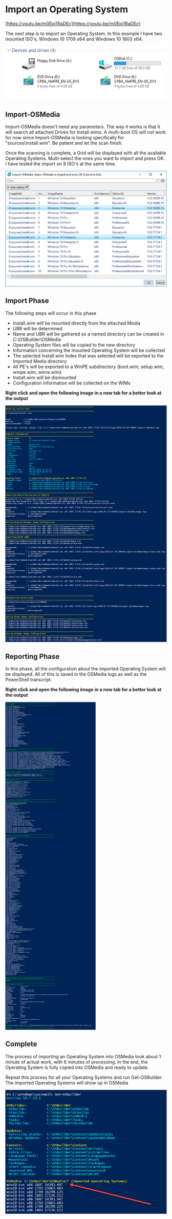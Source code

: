# Import an Operating System

[https://youtu.be/m0Epj1RaDEc](https://youtu.be/m0Epj1RaDEc)

The next step is to import an Operating System. In this example I have two mounted ISO's, Windows 10 1709 x64 and Windows 10 1803 x64.

![](../../.gitbook/assets/2018-07-10_14-04-39.png)

## Import-OSMedia

Import-OSMedia doesn't need any parameters. The way it works is that It will search all attached Drives for install.wims. A multi-boot OS will not work for now since Import-OSMedia is looking specifically for "sources\install.wim". Be patient and let the scan finish.

Once the scanning is complete, a Grid will be displayed with all the available Operating Systems. Multi-select the ones you want to import and press OK. I have tested the import on 8 ISO's at the same time.

![](../../.gitbook/assets/2018-07-19_20-20-05.jpg)

## Import Phase

The following steps will occur in this phase

* Install.wim will be mounted directly from the attached Media
* UBR will be determined
* Name and UBR will be gathered so a named directory can be created in C:\OSBuilder\OSMedia
* Operating System files will be copied to the new directory
* Information concerning the mounted Operating System will be collected
* The selected Install.wim Index that was selected will be exported to the Imported Media directory
* All PE's will be exported to a WinPE subdirectory \(boot.wim, setup.wim, winpe.wim, winre.wim\)
* Install.wim will be dismounted
* Configuration information will be collected on the WIMs

**Right click and open the following image in a new tab for a better look at the output**

![](../../.gitbook/assets/import-osmedia-importing.png)

## Reporting Phase

In this phase, all the configuration about the imported Operating System will be displayed. All of this is saved in the OSMedia logs as well as the PowerShell transcript.

**Right click and open the following image in a new tab for a better look at the output**

![](../../.gitbook/assets/import-osmedia-reporting.png)

## Complete

The process of importing an Operating System into OSMedia took about 1 minute of actual work, with 6 minutes of processing. In the end, the Operating System is fully copied into OSMedia and ready to update.

Repeat this process for all your Operating Systems and run Get-OSBuilder. The imported Operating Systems will show up in OSMedia

![](../../.gitbook/assets/2018-07-19_23-43-19.png)

